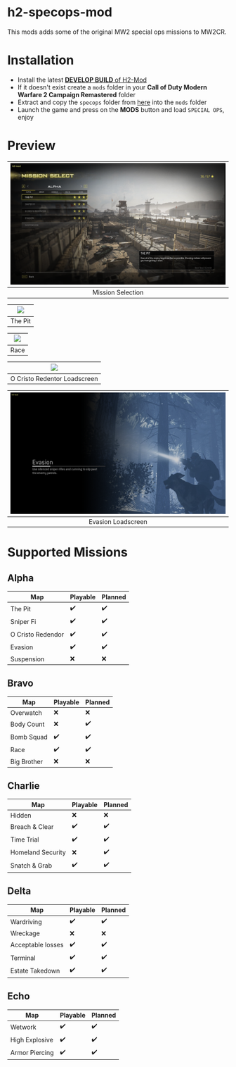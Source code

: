 # h2-specops-mod
This mods adds some of the original MW2 special ops missions to MW2CR. 

# Installation

* Install the latest [**DEVELOP BUILD** of H2-Mod](https://github.com/fedddddd/h2-mod#installation)
* If it doesn't exist create a `mods` folder in your **Call of Duty Modern Warfare 2 Campaign Remastered** folder
* Extract and copy the `specops` folder from [here](https://github.com/fedddddd/h2-specops-mod/releases) into the `mods` folder
* Launch the game and press on the **MODS** button and load `SPECIAL OPS`, enjoy

# Preview

| <img src="assets/github/frontend.png?raw=true" /> |
|:-:|
| Mission Selection |

| <img src="assets/github/pit.png?raw=true" /> |
|:-:|
| The Pit |

| <img src="assets/github/race.png?raw=true" /> |
|:-:|
| Race |

| <img src="assets/github/loadscreen_favela.png?raw=true" /> |
|:-:|
| O Cristo Redentor Loadscreen |

| <img src="assets/github/loadscreen_evasion.png?raw=true" /> |
|:-:|
| Evasion Loadscreen |

# Supported Missions

## Alpha
| Map  | Playable | Planned |
|-------------|-----|-----|
| The Pit  | ✔️ | ✔️ |
| Sniper Fi | ✔️ | ✔️ |
| O Cristo Redendor | ✔️ | ✔️ |
| Evasion | ✔️ | ✔️ |
| Suspension | ❌ | ❌ |

## Bravo
| Map  | Playable | Planned |
|-------------|-----|-----|
| Overwatch  | ❌ | ❌ |
| Body Count | ❌ | ✔️ |
| Bomb Squad | ✔️ | ✔️ |
| Race | ✔️ | ✔️ |
| Big Brother | ❌ | ❌ |

## Charlie
| Map  | Playable | Planned |
|-------------|-----|-----|
| Hidden  | ❌ | ❌ |
| Breach & Clear | ✔️ | ✔️ |
| Time Trial | ✔️ | ✔️ |
| Homeland Security | ❌ | ✔️ |
| Snatch & Grab | ✔️ | ✔️ |

## Delta
| Map  | Playable | Planned |
|-------------|-----|-----|
| Wardriving  | ✔️ | ✔️ |
| Wreckage | ❌ | ❌ |
| Acceptable losses | ✔️ | ✔️ |
| Terminal | ✔️ | ✔️ |
| Estate Takedown | ✔️ | ✔️ |

## Echo
| Map  | Playable | Planned |
|-------------|-----|-----|
| Wetwork  | ✔️ | ✔️ |
| High Explosive | ✔️ | ✔️ |
| Armor Piercing | ✔️ | ✔️ |
